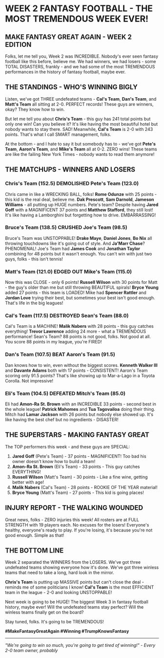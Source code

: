 # WEEK 2 FANTASY FOOTBALL - THE MOST TREMENDOUS WEEK EVER!

## **MAKE FANTASY GREAT AGAIN - WEEK 2 EDITION**

Folks, let me tell you, Week 2 was INCREDIBLE. Nobody's ever seen fantasy football like this before, believe me. We had winners, we had losers - some TOTAL DISASTERS, frankly - and we had some of the most TREMENDOUS performances in the history of fantasy football, maybe ever.

## **THE STANDINGS - WHO'S WINNING BIGLY**

Listen, we've got THREE undefeated teams - **Cal's Team**, **Dan's Team**, and **Matt's Team** all sitting at 2-0. PERFECT records! These guys are winners, okay? They know how to win. 

But let me tell you about **Chris's Team** - this guy has 241 total points but only one win! Can you believe it? It's like having the most beautiful hotel but nobody wants to stay there. SAD! Meanwhile, **Cal's Team** is 2-0 with 243 points. That's what I call SMART management, folks.

At the bottom - and I hate to say it but somebody has to - we've got **Pete's Team**, **Aaron's Team**, and **Mike's Team** all at 0-2. ZERO wins! These teams are like the failing New York Times - nobody wants to read them anymore!

## **THE MATCHUPS - WINNERS AND LOSERS**

### **Chris's Team (152.5) DEMOLISHED Pete's Team (123.0)**
Chris came in like a WRECKING BALL, folks! **Rome Odunze** with 25 points - this kid is the real deal, believe me. **Dak Prescott**, **Sam Darnold**, **Jameson Williams** - all putting up HUGE numbers. Pete's team? Despite having **Jared Goff** with a MAGNIFICENT 37 points and **Matthew Stafford**, they still lost! It's like having a Lamborghini but forgetting how to drive. EMBARRASSING!

### **Bruce's Team (138.5) CRUSHED Joe's Team (98.5)**
Bruce's Team was UNSTOPPABLE! **Drake Maye**, **Daniel Jones**, **Bo Nix** all throwing touchdowns like it's going out of style. And **Ja'Marr Chase**? PHENOMENAL! Joe's Team had **James Cook** and **Jonathan Taylor** combining for 48 points but it wasn't enough. You can't win with just two guys, folks - this isn't tennis!

### **Matt's Team (121.0) EDGED OUT Mike's Team (115.0)**
Now this was CLOSE - only 6 points! **Russell Wilson** with 30 points for Matt - the guy's older than me but still throwing BEAUTIFUL spirals! **Bryce Young** added 27 points - this team is LOADED! Mike had **Spencer Rattler** and **Jordan Love** trying their best, but sometimes your best isn't good enough. That's life in the big leagues!

### **Cal's Team (117.5) DESTROYED Sean's Team (88.0)**
Cal's Team is a MACHINE! **Malik Nabers** with 28 points - this guy catches everything! **Trevor Lawrence** adding 24 more - what a TREMENDOUS performance! Sean's Team? 88 points is not good, folks. Not good at all. You score 88 points in my league, you're FIRED!

### **Dan's Team (107.5) BEAT Aaron's Team (91.5)**
Dan knows how to win, even without the biggest scores. **Kenneth Walker III** and **Davante Adams** both with 17 points - CONSISTENT! Aaron's Team scoring only 91.5 points? That's like showing up to Mar-a-Lago in a Toyota Corolla. Not impressive!

### **Eli's Team (104.5) DEFEATED Mitch's Team (85.0)**
Eli had **Amon-Ra St. Brown** with an INCREDIBLE 33 points - second best in the whole league! **Patrick Mahomes** and **Tua Tagovailoa** doing their thing. Mitch had **Lamar Jackson** with 26 points but nobody else showed up. It's like having the best chef but no ingredients - DISASTER!

## **THE SUPERSTARS - MAKING FANTASY GREAT**

The TOP performers this week - and these guys are SPECIAL:

1. **Jared Goff** (Pete's Team) - 37 points - MAGNIFICENT! Too bad his owner doesn't know how to build a team!
2. **Amon-Ra St. Brown** (Eli's Team) - 33 points - This guy catches EVERYTHING!
3. **Russell Wilson** (Matt's Team) - 30 points - Like a fine wine, getting better with age!
4. **Malik Nabers** (Cal's Team) - 28 points - ROOKIE OF THE YEAR material!
5. **Bryce Young** (Matt's Team) - 27 points - This kid is going places!

## **INJURY REPORT - THE WALKING WOUNDED**

Great news, folks - ZERO injuries this week! All rosters are at FULL STRENGTH with 19 players each. No excuses for the losers! Everyone's healthy, everyone's ready to play. If you're losing, it's because you're not good enough. Simple as that!

## **THE BOTTOM LINE**

Week 2 separated the WINNERS from the LOSERS. We've got three undefeated teams showing everyone how it's done. We've got three winless teams that need to take a long, hard look in the mirror.

**Chris's Team** is putting up MASSIVE points but can't close the deal - reminds me of some politicians I know! **Cal's Team** is the most EFFICIENT team in the league - 2-0 and looking UNSTOPPABLE!

Next week is going to be HUGE! The biggest Week 3 in fantasy football history, maybe ever! Will the undefeated teams stay perfect? Will the winless teams finally get on the board? 

Stay tuned, folks. It's going to be TREMENDOUS!

**#MakeFantasyGreatAgain #Winning #TrumpKnowsFantasy**

---

*"We're going to win so much, you're going to get tired of winning!" - Every 2-0 team owner, probably*
